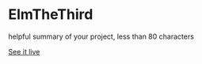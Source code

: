 # ElmTheThird

helpful summary of your project, less than 80 characters

[See it live](https://satellite-of-love.github.io/ElmTheThird)

